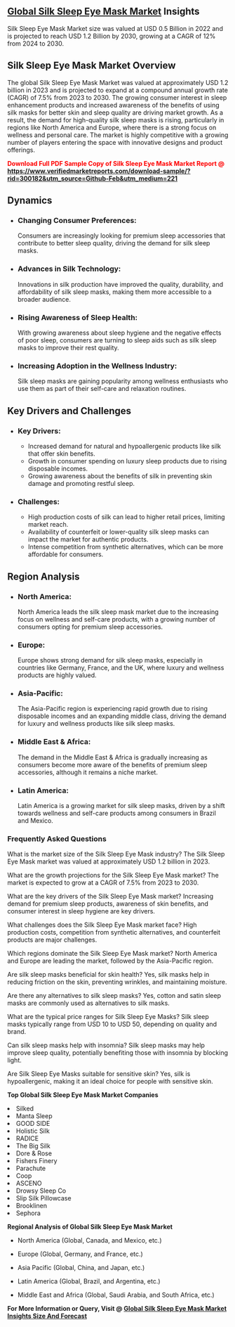 <h2><a href="https://www.verifiedmarketreports.com/download-sample/?rid=300182&amp;utm_source=Github&amp;utm_medium=221" target="_blank">Global Silk Sleep Eye Mask Market</a> Insights</h2><p>Silk Sleep Eye Mask Market size was valued at USD 0.5 Billion in 2022 and is projected to reach USD 1.2 Billion by 2030, growing at a CAGR of 12% from 2024 to 2030.</p><p><h2>Silk Sleep Eye Mask Market Overview</h2> <p>The global Silk Sleep Eye Mask Market was valued at approximately USD 1.2 billion in 2023 and is projected to expand at a compound annual growth rate (CAGR) of 7.5% from 2023 to 2030. The growing consumer interest in sleep enhancement products and increased awareness of the benefits of using silk masks for better skin and sleep quality are driving market growth. As a result, the demand for high-quality silk sleep masks is rising, particularly in regions like North America and Europe, where there is a strong focus on wellness and personal care. The market is highly competitive with a growing number of players entering the space with innovative designs and product offerings.</p> <p><strong><p><span class=""><span style="color: #ff0000;"><strong>Download Full PDF Sample Copy of Silk Sleep Eye Mask Market Report</strong> @ </span><a href="https://www.verifiedmarketreports.com/download-sample/?rid=300182&amp;utm_source=Github-Feb&amp;utm_medium=221" target="_blank">https://www.verifiedmarketreports.com/download-sample/?rid=300182&amp;utm_source=Github-Feb&amp;utm_medium=221</a></span></p></strong></p> <h2>Dynamics</h2> <ul> <li><h3>Changing Consumer Preferences:</h3> Consumers are increasingly looking for premium sleep accessories that contribute to better sleep quality, driving the demand for silk sleep masks.</li> <li><h3>Advances in Silk Technology:</h3> Innovations in silk production have improved the quality, durability, and affordability of silk sleep masks, making them more accessible to a broader audience.</li> <li><h3>Rising Awareness of Sleep Health:</h3> With growing awareness about sleep hygiene and the negative effects of poor sleep, consumers are turning to sleep aids such as silk sleep masks to improve their rest quality.</li> <li><h3>Increasing Adoption in the Wellness Industry:</h3> Silk sleep masks are gaining popularity among wellness enthusiasts who use them as part of their self-care and relaxation routines.</li> </ul> <h2>Key Drivers and Challenges</h2> <ul> <li><h3>Key Drivers:</h3> <ul> <li>Increased demand for natural and hypoallergenic products like silk that offer skin benefits.</li> <li>Growth in consumer spending on luxury sleep products due to rising disposable incomes.</li> <li>Growing awareness about the benefits of silk in preventing skin damage and promoting restful sleep.</li> </ul> </li> <li><h3>Challenges:</h3> <ul> <li>High production costs of silk can lead to higher retail prices, limiting market reach.</li> <li>Availability of counterfeit or lower-quality silk sleep masks can impact the market for authentic products.</li> <li>Intense competition from synthetic alternatives, which can be more affordable for consumers.</li> </ul> </li> </ul> <h2>Region Analysis</h2> <ul> <li><h3>North America:</h3> North America leads the silk sleep mask market due to the increasing focus on wellness and self-care products, with a growing number of consumers opting for premium sleep accessories.</li> <li><h3>Europe:</h3> Europe shows strong demand for silk sleep masks, especially in countries like Germany, France, and the UK, where luxury and wellness products are highly valued.</li> <li><h3>Asia-Pacific:</h3> The Asia-Pacific region is experiencing rapid growth due to rising disposable incomes and an expanding middle class, driving the demand for luxury and wellness products like silk sleep masks.</li> <li><h3>Middle East & Africa:</h3> The demand in the Middle East & Africa is gradually increasing as consumers become more aware of the benefits of premium sleep accessories, although it remains a niche market.</li> <li><h3>Latin America:</h3> Latin America is a growing market for silk sleep masks, driven by a shift towards wellness and self-care products among consumers in Brazil and Mexico.</li> </ul> <h3>Frequently Asked Questions</h3> <p>What is the market size of the Silk Sleep Eye Mask industry? The Silk Sleep Eye Mask market was valued at approximately USD 1.2 billion in 2023.</p> <p>What are the growth projections for the Silk Sleep Eye Mask market? The market is expected to grow at a CAGR of 7.5% from 2023 to 2030.</p> <p>What are the key drivers of the Silk Sleep Eye Mask market? Increasing demand for premium sleep products, awareness of skin benefits, and consumer interest in sleep hygiene are key drivers.</p> <p>What challenges does the Silk Sleep Eye Mask market face? High production costs, competition from synthetic alternatives, and counterfeit products are major challenges.</p> <p>Which regions dominate the Silk Sleep Eye Mask market? North America and Europe are leading the market, followed by the Asia-Pacific region.</p> <p>Are silk sleep masks beneficial for skin health? Yes, silk masks help in reducing friction on the skin, preventing wrinkles, and maintaining moisture.</p> <p>Are there any alternatives to silk sleep masks? Yes, cotton and satin sleep masks are commonly used as alternatives to silk masks.</p> <p>What are the typical price ranges for Silk Sleep Eye Masks? Silk sleep masks typically range from USD 10 to USD 50, depending on quality and brand.</p> <p>Can silk sleep masks help with insomnia? Silk sleep masks may help improve sleep quality, potentially benefiting those with insomnia by blocking light.</p> <p>Are Silk Sleep Eye Masks suitable for sensitive skin? Yes, silk is hypoallergenic, making it an ideal choice for people with sensitive skin.</p> </p><p><strong>Top Global Silk Sleep Eye Mask Market Companies</strong></p><div data-test-id=""><p><li>Silked</li><li> Manta Sleep</li><li> GOOD SIDE</li><li> Holistic Silk</li><li> RADICE</li><li> The Big Silk</li><li> Dore & Rose</li><li> Fishers Finery</li><li> Parachute</li><li> Coop</li><li> ASCENO</li><li> Drowsy Sleep Co</li><li> Slip Silk Pillowcase</li><li> Brooklinen</li><li> Sephora</li></p><div><strong>Regional Analysis of&nbsp;Global Silk Sleep Eye Mask Market</strong></div><ul><li dir="ltr"><p dir="ltr">North America&nbsp;(Global, Canada, and Mexico, etc.)</p></li><li dir="ltr"><p dir="ltr">Europe (Global, Germany, and France, etc.)</p></li><li dir="ltr"><p dir="ltr">Asia Pacific&nbsp;(Global, China, and Japan, etc.)</p></li><li dir="ltr"><p dir="ltr">Latin America&nbsp;(Global, Brazil, and Argentina, etc.)</p></li><li dir="ltr">Middle East and Africa&nbsp;(Global, Saudi Arabia, and South Africa, etc.)</li></ul><p><strong>For More Information or Query, Visit @&nbsp;</strong><strong><a href="https://www.verifiedmarketreports.com/product/silk-sleep-eye-mask-market/?utm_source=Github&amp;utm_medium=221" target="_blank">Global Silk Sleep Eye Mask Market Insights Size And Forecast</a></strong></p></div>

